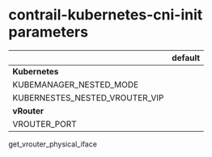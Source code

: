 # contrail-kubernetes-cni-init parameters

| | default |
|---|---|
| **Kubernetes** | |
| KUBEMANAGER_NESTED_MODE | |
| KUBERNESTES_NESTED_VROUTER_VIP | |
| **vRouter** | |
| VROUTER_PORT | |

get_vrouter_physical_iface
